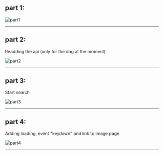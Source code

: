 ## part 1:

![part1](https://user-images.githubusercontent.com/102150516/209212418-dfc7acfd-8205-4607-a391-6c10296a97f3.png)

---

## part 2:

Readding the api (only for the dog at the moment)

![part2](https://user-images.githubusercontent.com/102150516/209289078-bee62afc-218e-464d-bfe4-7811b4e49b9b.png)

---

## part 3:

Start search

![part3](https://user-images.githubusercontent.com/102150516/209310724-942c6b28-4b74-481a-b00a-99ab319146cf.png)

---

## part 4:

Adding loading, event "keydown" and link to image page

![part4](https://user-images.githubusercontent.com/102150516/209318226-b335e487-b023-4c06-af15-e22316948779.png)

---
